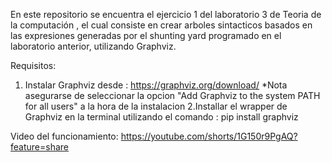 En este repositorio se encuentra el ejercicio 1 del laboratorio 3 de Teoria de la computación , el cual consiste en crear arboles sintacticos basados en las expresiones generadas por el shunting yard programado en el laboratorio anterior,
utilizando Graphviz.

Requisitos: 
1. Instalar Graphviz desde :  https://graphviz.org/download/
*Nota asegurarse de seleccionar la opcion "Add Graphviz to the system PATH for all users" a la hora de la instalacion 
2.Installar el wrapper de Graphviz en la terminal utilizando el comando : pip install graphviz 


Video del funcionamiento: https://youtube.com/shorts/1G150r9PgAQ?feature=share
